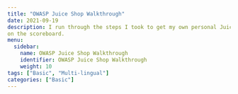 ```yaml
---
title: "OWASP Juice Shop Walkthrough"
date: 2021-09-19
description: I run through the steps I took to get my own personal Juice Shop up and running easily and for free and then I explain the steps I took to complete each task
on the scoreboard.
menu:
  sidebar:
    name: OWASP Juice Shop Walkthrough
    identifier: OWASP Juice Shop Walkthrough
    weight: 10
tags: ["Basic", "Multi-lingual"]
categories: ["Basic"]
---
```


